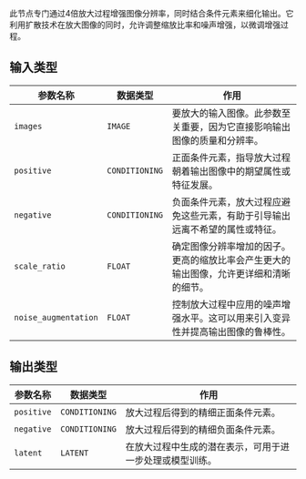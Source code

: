此节点专门通过4倍放大过程增强图像分辨率，同时结合条件元素来细化输出。它利用扩散技术在放大图像的同时，允许调整缩放比率和噪声增强，以微调增强过程。

## 输入类型

| 参数名称 | 数据类型 | 作用 |
| --- | --- | --- |
| `images` | `IMAGE` | 要放大的输入图像。此参数至关重要，因为它直接影响输出图像的质量和分辨率。 |
| `positive` | `CONDITIONING` | 正面条件元素，指导放大过程朝着输出图像中的期望属性或特征发展。 |
| `negative` | `CONDITIONING` | 负面条件元素，放大过程应避免这些元素，有助于引导输出远离不希望的属性或特征。 |
| `scale_ratio` | `FLOAT` | 确定图像分辨率增加的因子。更高的缩放比率会产生更大的输出图像，允许更详细和清晰的细节。 |
| `noise_augmentation` | `FLOAT` | 控制放大过程中应用的噪声增强水平。这可以用来引入变异性并提高输出图像的鲁棒性。 |

## 输出类型

| 参数名称 | 数据类型 | 作用 |
| --- | --- | --- |
| `positive` | `CONDITIONING` | 放大过程后得到的精细正面条件元素。 |
| `negative` | `CONDITIONING` | 放大过程后得到的精细负面条件元素。 |
| `latent` | `LATENT` | 在放大过程中生成的潜在表示，可用于进一步处理或模型训练。 |
